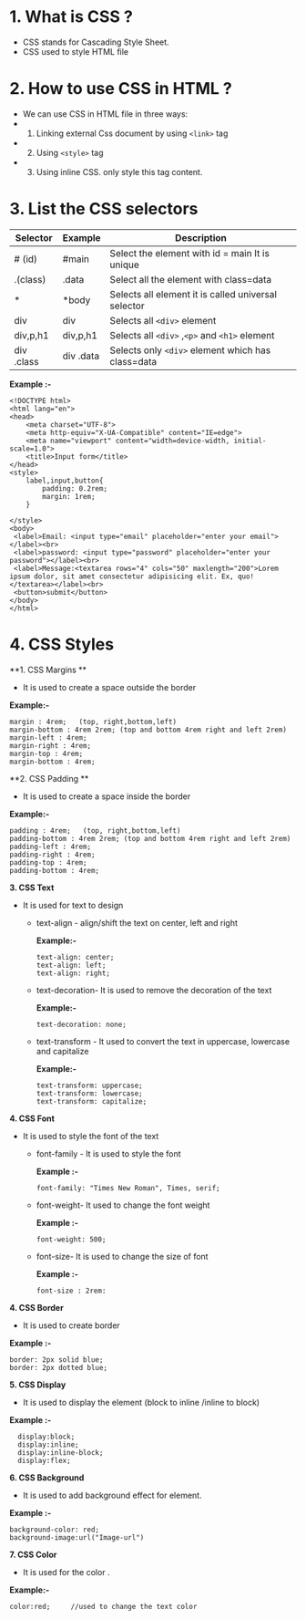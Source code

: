 # 1. What is CSS ?
- CSS stands for Cascading Style Sheet.
- CSS used to style HTML file

# 2. How to use CSS in HTML ?
- We can use CSS in HTML file in three ways:
- 1. Linking external Css document by using ```<link>``` tag
- 2. Using ```<style>``` tag
- 3. Using inline CSS. only style this tag content.

# 3. List the CSS selectors
| Selector   | Example   | Description            |
| ---------- | --------- |-------------------------|
| # (id)     | #main     |Select the element with id = main It is unique|
|.(class)    | .data     |Select all the element with class=data|
|*           | *body     |Selects all element it is called universal selector |
|div         |div        |Selects all ```<div>```  element |
|div,p,h1    |div,p,h1    |Selects all ```<div>``` ,```<p>``` and ```<h1>``` element |
|div .class  |div .data   |Selects only ```<div>``` element which has class=data |


**Example :-**
```````
<!DOCTYPE html>
<html lang="en">
<head>
    <meta charset="UTF-8">
    <meta http-equiv="X-UA-Compatible" content="IE=edge">
    <meta name="viewport" content="width=device-width, initial-scale=1.0">
    <title>Input form</title>
</head>
<style>
    label,input,button{
        padding: 0.2rem;
        margin: 1rem;
    }
   
</style>
<body>
 <label>Email: <input type="email" placeholder="enter your email"></label><br>
 <label>password: <input type="password" placeholder="enter your password"></label><br>
 <label>Message:<textarea rows="4" cols="50" maxlength="200">Lorem ipsum dolor, sit amet consectetur adipisicing elit. Ex, quo!</textarea></label><br>
 <button>submit</button>
</body>
</html>
```````

# 4. CSS Styles

**1. CSS Margins **
- It is used to create a space outside the border

**Example:-**
```````
margin : 4rem;   (top, right,bottom,left)
margin-bottom : 4rem 2rem; (top and bottom 4rem right and left 2rem)
margin-left : 4rem;
margin-right : 4rem;
margin-top : 4rem;
margin-bottom : 4rem;
```````

**2. CSS Padding **
- It is used to create a space inside the border 

**Example:-**
```````
padding : 4rem;   (top, right,bottom,left)
padding-bottom : 4rem 2rem; (top and bottom 4rem right and left 2rem)
padding-left : 4rem;
padding-right : 4rem;
padding-top : 4rem;
padding-bottom : 4rem;
```````
**3. CSS Text**
- It is used for text to design 
    - text-align - align/shift the text on center, left and right
 
        **Example:-**
        ```````
        text-align: center;
        text-align: left;
        text-align: right;
        ```````
    - text-decoration- It is used to remove the decoration of the text

        **Example:-**  
        ```````
        text-decoration: none;
        ```````
    - text-transform - It used to convert the text in uppercase, lowercase and capitalize
        
        **Example:-**  
        ```````
        text-transform: uppercase;
        text-transform: lowercase;
        text-transform: capitalize;
        ```````
**4. CSS Font**  
- It is used to style the font of the text
    - font-family - It is used to style the font 

       **Example :-**
        ```````
        font-family: "Times New Roman", Times, serif;
        ```````
    - font-weight- It used to change the font weight

        **Example :-**
        ```````
        font-weight: 500;
        ```````
    - font-size- It is used to change the size of font

        **Example :-**
        ```````
        font-size : 2rem:
         ```````
**4. CSS Border**  
- It is used to create border

**Example :-**
 ```````
 border: 2px solid blue;
 border: 2px dotted blue;       
```````  
  
**5. CSS Display**  
- It is used to display the element (block to inline /inline to block)

**Example :-**
 ```````
   display:block;
   display:inline;
   display:inline-block;
   display:flex;     
```````    
**6. CSS Background**  
- It is used to add background  effect for element.

**Example :-**
 ```````
 background-color: red;          
 background-image:url("Image-url")       
```````  
**7. CSS Color**  
- It is used for the color .

**Example:-**
``````` 
color:red;     //used to change the text color
``````` 
